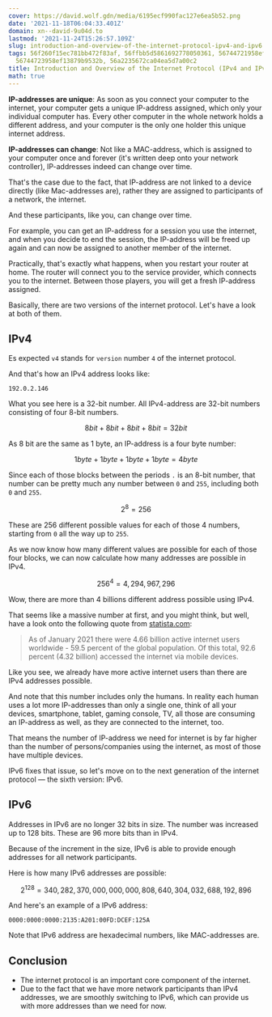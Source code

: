 ```yaml
---
cover: https://david.wolf.gdn/media/6195ecf990fac127e6ea5b52.png
date: '2021-11-18T06:04:33.401Z'
domain: xn--david-9u04d.to
lastmod: '2021-11-24T15:26:57.109Z'
slug: introduction-and-overview-of-the-internet-protocol-ipv4-and-ipv6
tags: 56f260f15ec781bb472f83af, 56ffbb5d5861692778050361, 56744721958ef13879b94923,
  56744723958ef13879b9532b, 56a2235672ca04ea5d7a00c2
title: Introduction and Overview of the Internet Protocol (IPv4 and IPv6)
math: true
---
```


**IP-addresses are unique**: As soon as you connect your computer to the internet, your computer gets a unique IP-address assigned, which only your individual computer has. Every other computer in the whole network holds a different address, and your computer is the only one holder this unique internet address.


**IP-addresses can change**: Not like a MAC-address, which is assigned to your computer once and forever (it's written deep onto your network controller), IP-addresses indeed can change over time.


That's the case due to the fact, that IP-address are not linked to a device directly (like Mac-addresses are), rather they are assigned to participants of a network, the internet.


And these participants, like you, can change over time.


For example, you can get an IP-address for a session you use the internet, and when you decide to end the session, the IP-address will be freed up again and can now be assigned to another member of the internet.


Practically, that's exactly what happens, when you restart your router at home. The router will connect you to the service provider, which connects you to the internet. Between those players, you will get a fresh IP-address assigned.


Basically, there are two versions of the internet protocol. Let's have a look at both of them.


IPv4
----


Es expected `v4` stands for `version` number `4` of the internet protocol.


And that's how an IPv4 address looks like:



```
192.0.2.146

```
What you see here is a 32-bit number. All IPv4-address are 32-bit numbers consisting of four 8-bit numbers.


$$
8bit + 8bit + 8bit + 8bit = 32bit
$$


As 8 bit are the same as 1 byte, an IP-address is a four byte number:


$$
1byte + 1byte + 1byte + 1byte = 4byte
$$


Since each of those blocks between the periods `.` is an 8-bit number, that number can be pretty much any number between `0` and `255`, including both `0` and `255`. 


$$
2^{8}=256
$$


These are 256 different possible values for each of those 4 numbers, starting from `0` all the way up to `255`.


As we now know how many different values are possible for each of those four blocks, we can now calculate how many addresses are possible in IPv4.


$$
256^{4}=4,294,967,296
$$


Wow, there are more than 4 billions different address possible using IPv4.


That seems like a massive number at first, and you might think, but well, have a look onto the following quote from [statista.com](https://www.statista.com/statistics/617136/digital-population-worldwide/):



> 
> As of January 2021 there were 4.66 billion active internet users worldwide - 59.5 percent of the global population. Of this total, 92.6 percent (4.32 billion) accessed the internet via mobile devices.
> 
> 
> 


Like you see, we already have more active internet users than there are IPv4 addresses possible. 


And note that this number includes only the humans. In reality each human uses a lot more IP-addresses than only a single one, think of all your devices, smartphone, tablet, gaming console, TV, all those are consuming an IP-address as well, as they are connected to the internet, too. 


That means the number of IP-address we need for internet is by far higher than the number of persons/companies using the internet, as most of those have multiple devices.


IPv6 fixes that issue, so let's move on to the next generation of the internet protocol — the sixth version: IPv6.


IPv6
----


Addresses in IPv6 are no longer 32 bits in size. The number was increased up to 128 bits. These are 96 more bits than in IPv4.


Because of the increment in the size, IPv6 is able to provide enough addresses for all network participants.


Here is how many IPv6 addresses are possible:


$$
2^{128} = 340,282,370,000,000,000,808,640,304,032,688,192,896
$$


And here's an example of a IPv6 address:



```
0000:0000:0000:2135:A201:00FD:DCEF:125A

```
Note that IPv6 address are hexadecimal numbers, like MAC-addresses are.


Conclusion
----------


* The internet protocol is an important core component of the internet.
* Due to the fact that we have more network participants than IPv4 addresses, we are smoothly switching to IPv6, which can provide us with more addresses than we need for now.



